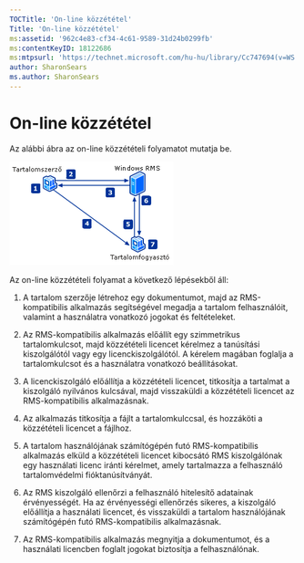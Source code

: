 ```yaml
---
TOCTitle: 'On-line közzététel'
Title: 'On-line közzététel'
ms:assetid: '962c4e83-cf34-4c61-9589-31d24b0299fb'
ms:contentKeyID: 18122686
ms:mtpsurl: 'https://technet.microsoft.com/hu-hu/library/Cc747694(v=WS.10)'
author: SharonSears
ms.author: SharonSears
---
```


On-line közzététel
==================

Az alábbi ábra az on-line közzétételi folyamatot mutatja be.

![](/security-updates/images/Cc747694.897e47b6-fffe-4b11-bc9f-be58539b9f19(WS.10).gif "On-line közzétételi eljárás")

Az on-line közzétételi folyamat a következő lépésekből áll:

1.  A tartalom szerzője létrehoz egy dokumentumot, majd az RMS-kompatibilis alkalmazás segítségével megadja a tartalom felhasználóit, valamint a használatra vonatkozó jogokat és feltételeket.

2.  Az RMS-kompatibilis alkalmazás előállít egy szimmetrikus tartalomkulcsot, majd közzétételi licencet kérelmez a tanúsítási kiszolgálótól vagy egy licenckiszolgálótól. A kérelem magában foglalja a tartalomkulcsot és a használatra vonatkozó beállításokat.

3.  A licenckiszolgáló előállítja a közzétételi licencet, titkosítja a tartalmat a kiszolgáló nyilvános kulcsával, majd visszaküldi a közzétételi licencet az RMS-kompatibilis alkalmazásnak.

4.  Az alkalmazás titkosítja a fájlt a tartalomkulccsal, és hozzáköti a közzétételi licencet a fájlhoz.

5.  A tartalom használójának számítógépén futó RMS-kompatibilis alkalmazás elküld a közzétételi licencet kibocsátó RMS kiszolgálónak egy használati licenc iránti kérelmet, amely tartalmazza a felhasználó tartalomvédelmi fióktanúsítványát.

6.  Az RMS kiszolgáló ellenőrzi a felhasználó hitelesítő adatainak érvényességét. Ha az érvényességi ellenőrzés sikeres, a kiszolgáló előállítja a használati licencet, és visszaküldi a tartalom használójának számítógépén futó RMS-kompatibilis alkalmazásnak.

7.  Az RMS-kompatibilis alkalmazás megnyitja a dokumentumot, és a használati licencben foglalt jogokat biztosítja a felhasználónak.